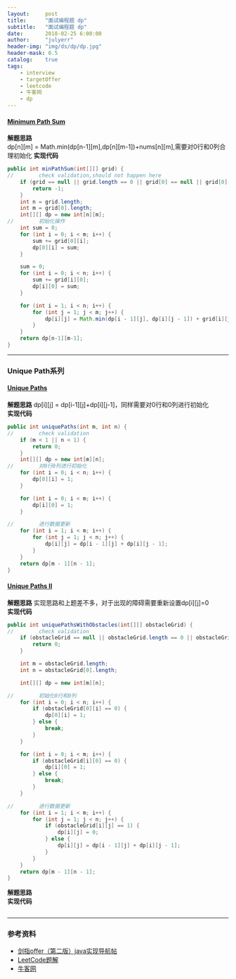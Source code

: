 ```yaml
---
layout:     post
title:      "面试编程题 dp"
subtitle:   "面试编程题 dp"
date:       2018-02-25 6:00:00
author:     "julyerr"
header-img: "img/ds/dp/dp.jpg"
header-mask: 0.5
catalog: 	true
tags:
    - interview
    - targetOffer
    - leetcode
    - 牛客网
    - dp
---
```


#### [Minimum Path Sum](https://leetcode.com/problems/minimum-path-sum/description/)
**解题思路**<br>
dp[n][m] = Math.min(dp[n-1][m],dp[n][m-1])+nums[n][m],需要对0行和0列合理初始化
**实现代码**<br>
```java
public int minPathSum(int[][] grid) {
//        check validation,should not happen here
    if (grid == null || grid.length == 0 || grid[0] == null || grid[0].length == 0) {
        return -1;
    }
    int n = grid.length;
    int m = grid[0].length;
    int[][] dp = new int[n][m];
//        初始化操作
    int sum = 0;
    for (int i = 0; i < m; i++) {
        sum += grid[0][i];
        dp[0][i] = sum;
    }

    sum = 0;
    for (int i = 0; i < n; i++) {
        sum += grid[i][0];
        dp[i][0] = sum;
    }

    for (int i = 1; i < n; i++) {
        for (int j = 1; j < m; j++) {
            dp[i][j] = Math.min(dp[i - 1][j], dp[i][j - 1]) + grid[i][j];
        }
    }
    return dp[n-1][m-1];
}
```

---
### Unique Path系列
#### [Unique Paths](https://leetcode.com/problems/unique-paths/description/)
**解题思路**
dp[i][j] = dp[i-1][j]+dp[i][j-1]，同样需要对0行和0列进行初始化<br>
**实现代码**
```java
public int uniquePaths(int m, int n) {
//        check validation
    if (m < 1 || n < 1) {
        return 0;
    }
    int[][] dp = new int[m][n];
//        对0行0列进行初始化
    for (int i = 0; i < n; i++) {
        dp[0][i] = 1;
    }

    for (int i = 0; i < m; i++) {
        dp[i][0] = 1;
    }

//        进行数据更新
    for (int i = 1; i < m; i++) {
        for (int j = 1; j < n; j++) {
            dp[i][j] = dp[i - 1][j] + dp[i][j - 1];
        }
    }
    return dp[m - 1][n - 1];
}
```

#### [Unique Paths II](https://leetcode.com/problems/unique-paths-ii/description/)
**解题思路**
实现思路和上题差不多，对于出现的障碍需要重新设置dp[i][j]=0<br>
**实现代码**
```java
public int uniquePathsWithObstacles(int[][] obstacleGrid) {
//        check validation
    if (obstacleGrid == null || obstacleGrid.length == 0 || obstacleGrid[0] == null || obstacleGrid[0].length == 0) {
        return 0;
    }

    int m = obstacleGrid.length;
    int n = obstacleGrid[0].length;

    int[][] dp = new int[m][n];

//        初始化0行和0列
    for (int i = 0; i < n; i++) {
        if (obstacleGrid[0][i] == 0) {
            dp[0][i] = 1;
        } else {
            break;
        }
    }

    for (int i = 0; i < m; i++) {
        if (obstacleGrid[i][0] == 0) {
            dp[i][0] = 1;
        } else {
            break;
        }
    }

//        进行数据更新
    for (int i = 1; i < m; i++) {
        for (int j = 1; j < n; j++) {
            if (obstacleGrid[i][j] == 1) {
                dp[i][j] = 0;
            } else {
                dp[i][j] = dp[i - 1][j] + dp[i][j - 1];
            }
        }
    }
    return dp[m - 1][n - 1];
}
```

**解题思路**
<br>
**实现代码**
```java

```


---
### 参考资料
- [剑指offer（第二版）java实现导航帖](https://www.jianshu.com/p/010410a4d419)
- [LeetCode题解](https://www.zybuluo.com/Yano/note/253649)
- [牛客网](https://www.nowcoder.com/5312575)